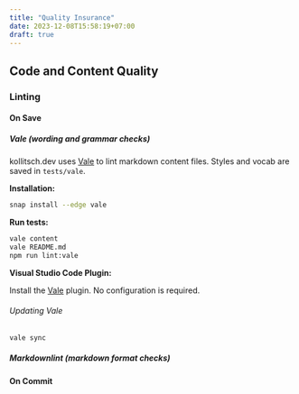 ```yaml
---
title: "Quality Insurance"
date: 2023-12-08T15:58:19+07:00
draft: true
---
```


## Code and Content Quality

### Linting

#### On Save

##### Vale (wording and grammar checks)

kollitsch.dev uses [Vale](https://vale.sh/docs/vale-cli/installation/) to lint markdown content files. Styles and vocab are saved in `tests/vale`.

**Installation:**

```bash
snap install --edge vale
```

**Run tests:**

```bash
vale content
vale README.md
npm run lint:vale
```

**Visual Studio Code Plugin:**

Install the [Vale](https://marketplace.visualstudio.com/items?itemName=errata-ai.vale-server) plugin. No configuration is required.

###### Updating Vale

```bash
vale sync
```

##### Markdownlint (markdown format checks)

#### On Commit
